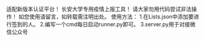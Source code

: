 
适配新版本认证平台！
长安大学专用疫情上报工具！
请大家勿用代码尝试非法操作！
如您使用请留言，如转载需注明出处。
使用方法：
1.在Lists.json中添加要进行签到的人。
2.编写一个cmd每日启动runner.py即可。
3.server.py用于对接微信公众号
